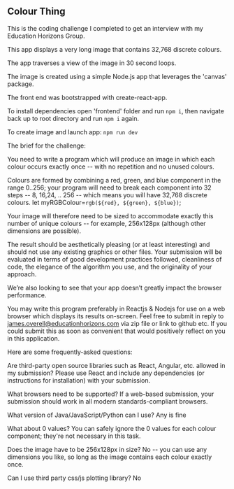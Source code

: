 ## Colour Thing

This is the coding challenge I completed to get an interview with my Education Horizons Group.

This app displays a very long image that contains 32,768 discrete colours.

The app traverses a view of the image in 30 second loops.

The image is created using a simple Node.js app that leverages the 'canvas' package.

The front end was bootstrapped with create-react-app.

To install dependencies open 'frontend' folder and run `npm i`, then navigate back up to root directory and run `npm i` again.

To create image and launch app: `npm run dev`

The brief for the challenge:

You need to write a program which will produce an image in which each colour occurs exactly once -- with no repetition and no unused colours.


Colours are formed by combining a red, green, and blue component in the range 0..256; your program will need to break each component into 32 steps -- 8, 16,24, .. 256 -- which means you will have 32,768 discrete colours.
let myRGBColour=`rgb(${red}, ${green}, ${blue})`;

Your image will therefore need to be sized to accommodate exactly this number of unique colours -- for example, 256x128px (although other dimensions are possible).

The result should be aesthetically pleasing (or at least interesting) and should not use any existing graphics or other files.
Your submission will be evaluated in terms of good development practices followed, cleanliness of code, the elegance of the algorithm you use, and the originality of your approach.

We’re also looking to see that your app doesn’t greatly impact the browser performance.

You may write this program preferably in Reactjs & Nodejs for use on a web browser which displays its results on-screen.
Feel free to submit in reply to james.overell@educationhorizons.com via zip file or link to github etc.
If you could submit this as soon as convenient that would positively reflect on you in this application.

Here are some frequently-asked questions:

Are third-party open source libraries such as React, Angular, etc. allowed in my submission?
Please use React and include any dependencies (or instructions for installation) with your submission.

What browsers need to be supported?
If a web-based submission, your submission should work in all modern standards-compliant browsers.

What version of Java/JavaScript/Python can I use?
Any is fine

What about 0 values?
You can safely ignore the 0 values for each colour component; they're not necessary in this task.

Does the image have to be 256x128px in size?
No -- you can use any dimensions you like, so long as the image contains each colour exactly once.

Can I use third party css/js plotting library?
No
